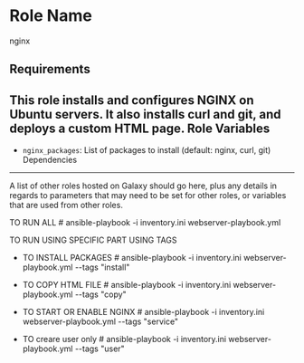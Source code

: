 Role Name
=========
nginx  

Requirements
------------

This role installs and configures NGINX on Ubuntu servers. It also installs curl and git, and deploys a custom HTML page.
Role Variables
--------------
- `nginx_packages`: List of packages to install (default: nginx, curl, git)
Dependencies
------------

A list of other roles hosted on Galaxy should go here, plus any details in regards to parameters that may need to be set for other roles, or variables that are used from other roles.

TO RUN ALL  # ansible-playbook -i inventory.ini webserver-playbook.yml

TO RUN USING SPECIFIC PART USING TAGS 
 - TO INSTALL PACKAGES  # ansible-playbook -i inventory.ini webserver-playbook.yml --tags "install"

 - TO COPY HTML FILE # ansible-playbook -i inventory.ini webserver-playbook.yml --tags "copy"

 - TO START OR  ENABLE NGINX # ansible-playbook -i inventory.ini webserver-playbook.yml --tags "service"

 - TO creare user only # ansible-playbook -i inventory.ini webserver-playbook.yml --tags "user" 






